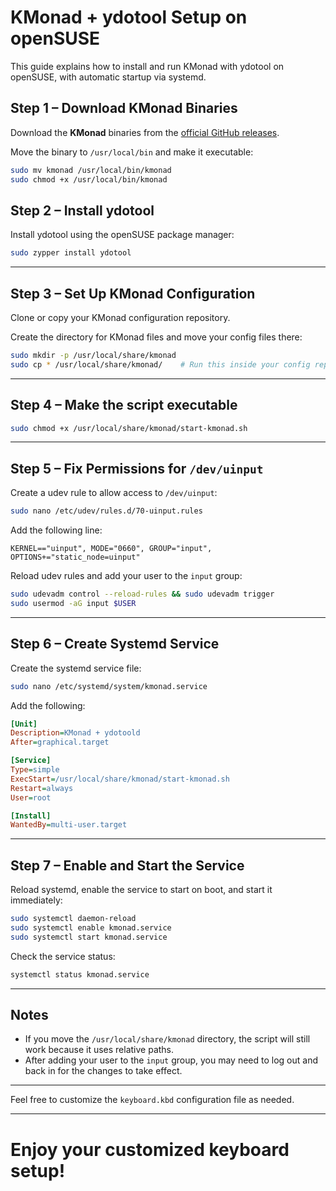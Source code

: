 # KMonad + ydotool Setup on openSUSE

This guide explains how to install and run KMonad with ydotool on openSUSE, with automatic startup via systemd.

## Step 1 – Download KMonad Binaries

Download the **KMonad** binaries from the [official GitHub releases](https://github.com/kmonad/kmonad/releases).

Move the binary to `/usr/local/bin` and make it executable:

```bash
sudo mv kmonad /usr/local/bin/kmonad
sudo chmod +x /usr/local/bin/kmonad
````


## Step 2 – Install ydotool

Install ydotool using the openSUSE package manager:

```bash
sudo zypper install ydotool
```

---

## Step 3 – Set Up KMonad Configuration

Clone or copy your KMonad configuration repository.

Create the directory for KMonad files and move your config files there:

```bash
sudo mkdir -p /usr/local/share/kmonad
sudo cp * /usr/local/share/kmonad/    # Run this inside your config repo folder
```

---

## Step 4 – Make the script executable

```bash
sudo chmod +x /usr/local/share/kmonad/start-kmonad.sh
```

---

## Step 5 – Fix Permissions for `/dev/uinput`

Create a udev rule to allow access to `/dev/uinput`:

```bash
sudo nano /etc/udev/rules.d/70-uinput.rules
```

Add the following line:

```
KERNEL=="uinput", MODE="0660", GROUP="input", OPTIONS+="static_node=uinput"
```

Reload udev rules and add your user to the `input` group:

```bash
sudo udevadm control --reload-rules && sudo udevadm trigger
sudo usermod -aG input $USER
```

---

## Step 6 – Create Systemd Service

Create the systemd service file:

```bash
sudo nano /etc/systemd/system/kmonad.service
```

Add the following:

```ini
[Unit]
Description=KMonad + ydotoold
After=graphical.target

[Service]
Type=simple
ExecStart=/usr/local/share/kmonad/start-kmonad.sh
Restart=always
User=root

[Install]
WantedBy=multi-user.target
```

---

## Step 7 – Enable and Start the Service

Reload systemd, enable the service to start on boot, and start it immediately:

```bash
sudo systemctl daemon-reload
sudo systemctl enable kmonad.service
sudo systemctl start kmonad.service
```

Check the service status:

```bash
systemctl status kmonad.service
```

---

## Notes

* If you move the `/usr/local/share/kmonad` directory, the script will still work because it uses relative paths.
* After adding your user to the `input` group, you may need to log out and back in for the changes to take effect.

---

Feel free to customize the `keyboard.kbd` configuration file as needed.

---

# Enjoy your customized keyboard setup!

```
```
